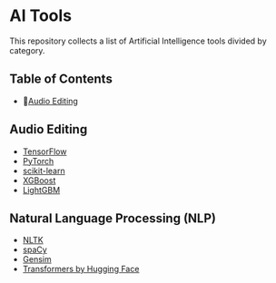 # AI Tools

This repository collects a list of Artificial Intelligence tools divided by category.

## Table of Contents

- 📣[Audio Editing](#audio-editing)


## Audio Editing

- [TensorFlow](https://tensorflow.org/)
- [PyTorch](https://pytorch.org/)
- [scikit-learn](https://scikit-learn.org/)
- [XGBoost](https://xgboost.readthedocs.io/)
- [LightGBM](https://lightgbm.readthedocs.io/)

## Natural Language Processing (NLP)

- [NLTK](https://nltk.org/)
- [spaCy](https://spacy.io/)
- [Gensim](https://radimrehurek.com/gensim/)
- [Transformers by Hugging Face](https://huggingface.co/transformers/)


